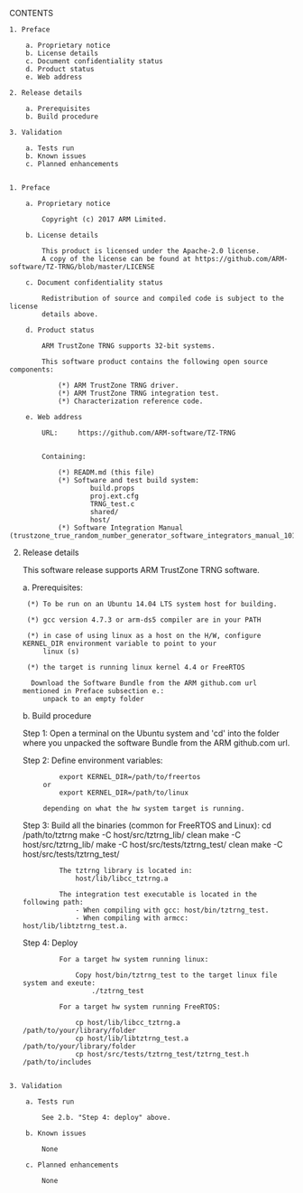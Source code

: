 CONTENTS

    1. Preface

        a. Proprietary notice
        b. License details
        c. Document confidentiality status
        d. Product status
        e. Web address

    2. Release details

        a. Prerequisites
        b. Build procedure

    3. Validation

        a. Tests run
        b. Known issues
        c. Planned enhancements

~~~~~

1. Preface

    a. Proprietary notice

        Copyright (c) 2017 ARM Limited.

    b. License details

        This product is licensed under the Apache-2.0 license. 
		A copy of the license can be found at https://github.com/ARM-software/TZ-TRNG/blob/master/LICENSE

    c. Document confidentiality status

        Redistribution of source and compiled code is subject to the license
        details above.

    d. Product status
		
		ARM TrustZone TRNG supports 32-bit systems.

        This software product contains the following open source components:

            (*) ARM TrustZone TRNG driver.
            (*) ARM TrustZone TRNG integration test.
            (*) Characterization reference code.

    e. Web address 

        URL:     https://github.com/ARM-software/TZ-TRNG
		

        Containing:

            (*) READM.md (this file)
            (*) Software and test build system:
					build.props
					proj.ext.cfg
					TRNG_test.c
					shared/
					host/  
			(*) Software Integration Manual (trustzone_true_random_number_generator_software_integrators_manual_101049_0000_00_en.pdf)

~~~~~

2. Release details

    This software release supports ARM TrustZone TRNG software.

    a. Prerequisites:

        (*) To be run on an Ubuntu 14.04 LTS system host for building. 

        (*) gcc version 4.7.3 or arm-ds5 compiler are in your PATH

        (*) in case of using linux as a host on the H/W, configure KERNEL_DIR environment variable to point to your
            linux (s)

        (*) the target is running linux kernel 4.4 or FreeRTOS

         Download the Software Bundle from the ARM github.com url mentioned in Preface subsection e.:
            unpack to an empty folder

   b. Build procedure

      Step 1: Open a terminal on the Ubuntu system and 'cd' into the folder
                where you unpacked the software Bundle from the ARM github.com url.

      Step 2: Define environment variables:
				
				export KERNEL_DIR=/path/to/freertos
			or
				export KERNEL_DIR=/path/to/linux
			
			depending on what the hw system target is running.
				
  
	  Step 3: Build all the binaries (common for FreeRTOS and Linux):
				cd /path/to/tztrng
				make -C host/src/tztrng_lib/ clean
				make -C host/src/tztrng_lib/
				make -C host/src/tests/tztrng_test/ clean 
				make -C host/src/tests/tztrng_test/ 
				
				The tztrng library is located in:
	                host/lib/libcc_tztrng.a
	
				The integration test executable is located in the following path:
	                - When compiling with gcc: host/bin/tztrng_test.
	                - When compiling with armcc: host/lib/libtztrng_test.a.


      Step 4: Deploy

                For a target hw system running linux:

                    Copy host/bin/tztrng_test to the target linux file system and exeute:
                        ./tztrng_test

				For a target hw system running FreeRTOS:

					cp host/lib/libcc_tztrng.a /path/to/your/library/folder
					cp host/lib/libtztrng_test.a /path/to/your/library/folder
					cp host/src/tests/tztrng_test/tztrng_test.h /path/to/includes
~~~~~

3. Validation

    a. Tests run

        See 2.b. "Step 4: deploy" above.

    b. Known issues
        
        None

    c. Planned enhancements
        
        None

~~~~~



